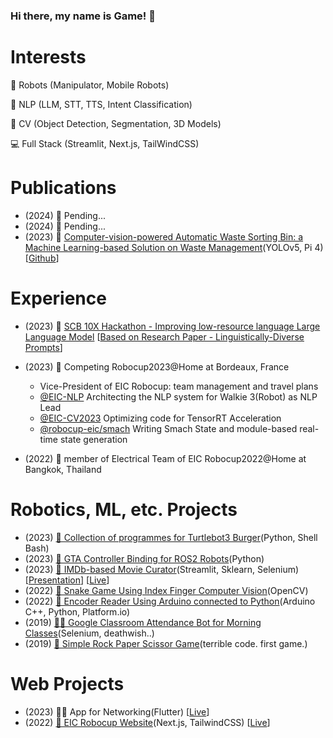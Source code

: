 ### Hi there, my name is Game! 👋

# Interests
🤖 Robots (Manipulator, Mobile Robots)

🧠 NLP (LLM, STT, TTS, Intent Classification)

🧠 CV (Object Detection, Segmentation, 3D Models)

💻 Full Stack (Streamlit, Next.js, TailWindCSS)

# Publications

- (2024) 🧾 Pending...
- (2024) 🧾 Pending...
- (2023) 🧾 [Computer-vision-powered Automatic Waste Sorting Bin: a Machine Learning-based Solution on Waste Management]([https://](https://www.researchgate.net/publication/373029972_Computer-vision-powered_Automatic_Waste_Sorting_Bin_a_Machine_Learning-based_Solution_on_Waste_Management))(YOLOv5, Pi 4) \[[Github](https://github.com/GameTL/the-Garbage-Projeckt)\]

# Experience

- (2023) 🎉 [SCB 10X Hackathon - Improving low-resource language Large Language Model](https://github.com/GameTL/Traveling-Salesman-SCB-10X-Hack) \[[Based on Research Paper - Linguistically-Diverse Prompts](371728889_Democratizing_LLMs_for_Low-Resource_Languages_by_Leveraging_their_English_Dominant_Abilities_with_Linguistically-Diverse_Prompts)\]

- (2023) 🤖 Competing Robocup2023@Home at Bordeaux, France
  - Vice-President of EIC Robocup: team management and travel plans
  - [@EIC-NLP](https://github.com/EIC-NLP) Architecting the NLP system for Walkie 3(Robot) as NLP Lead
  - [@EIC-CV2023](https://github.com/EIC-CV2023) Optimizing code for TensorRT Acceleration
  - [@robocup-eic/smach](https://github.com/robocup-eic/smach) Writing Smach State and module-based real-time state generation
- (2022) 🤖 member of Electrical Team of EIC Robocup2022@Home at Bangkok, Thailand

# Robotics, ML, etc. Projects

- (2023) [🤖 Collection of programmes for Turtlebot3 Burger](https://github.com/GameTL/Tinapat-Ros-Robot-Humble)(Python, Shell Bash)
- (2023) [🤖 GTA Controller Binding for ROS2 Robots](https://github.com/GameTL/teleop_joy_gta)(Python)
- (2023) [🤖 IMDb-based Movie Curator](https://github.com/GameTL/IMDb-Curator?tab=readme-ov-file)(Streamlit, Sklearn, Selenium) \[[Presentation](https://www.canva.com/design/DAF2YHrBYY4/IVScliOJLX5fh4Q6CIRyEg/view)\] \[[Live](https://movie-imdb-curator.streamlit.app/)\]
- (2022) [🐍 Snake Game Using Index Finger Computer Vision](https://github.com/EIC-NLP/ISE-Open-House-2022)(OpenCV)
- (2022) [🛞 Encoder Reader Using Arduino connected to Python](https://github.com/GameTL/EIC-Game-Code)(Arduino C++, Python, Platform.io)
- (2019) [👩‍🎓 Google Classroom Attendance Bot for Morning Classes](https://github.com/GameTL/Google-Classroom-Bot---DirtyRat)(Selenium, deathwish..)
- (2019) [🤦 Simple Rock Paper Scissor Game](https://github.com/GameTL/Rock_Paper_Scissors-by-GameTL)(terrible code. first game.)


# Web Projects

- (2023) 👨‍⚖️ App for Networking(Flutter) \[[Live](https://flutter-app-one.vercel.app/)\]
- (2022) [🤖 EIC Robocup Website](https://github.com/robocup-eic/eic-website)(Next.js, TailwindCSS) \[[Live](https://eicrobocup.com)\]


<!--
**GameTL/GameTL** is a ✨ _special_ ✨ repository because its `README.md` (this file) appears on your GitHub profile.

Here are some ideas to get you started:

- 🔭 I’m currently working on ...
- 🌱 I’m currently learning ...
- 👯 I’m looking to collaborate on ...
- 🤔 I’m looking for help with ...
- 💬 Ask me about ...
- 📫 How to reach me: ...
- 😄 Pronouns: ...
- ⚡ Fun fact: ...
-->
